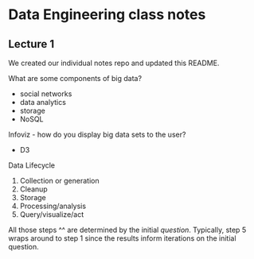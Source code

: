 # Data Engineering class notes

## Lecture 1

We created our individual notes repo and updated this README.

What are some components of big data?

* social networks
* data analytics
* storage
* NoSQL

Infoviz - how do you display big data sets to the user?

* D3

Data Lifecycle

1. Collection or generation
2. Cleanup
3. Storage
4. Processing/analysis
5. Query/visualize/act

All those steps ^^ are determined by the initial *question*. Typically, step 5 wraps around to step 1 since the results inform iterations on the initial question.